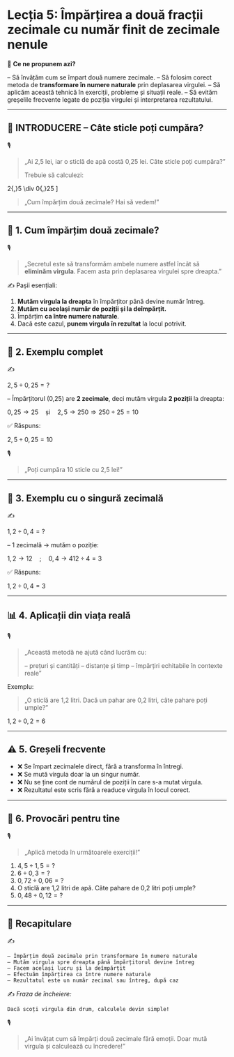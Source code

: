 # Lecția 5: Împărțirea a două fracții zecimale cu număr finit de zecimale nenule

🎯 **Ce ne propunem azi?**

 – Să învățăm cum se împart două numere zecimale.
 – Să folosim corect metoda de **transformare în numere naturale** prin deplasarea virgulei.
 – Să aplicăm această tehnică în exerciții, probleme și situații reale.
 – Să evităm greșelile frecvente legate de poziția virgulei și interpretarea rezultatului.

------

## 🔔 INTRODUCERE – Câte sticle poți cumpăra?

🎙️

> „Ai 2,5 lei, iar o sticlă de apă costă 0,25 lei.
>  Câte sticle poți cumpăra?”
>
> Trebuie să calculezi:

2{,}5 \div 0{,}25
 ]

> „Cum împărțim două zecimale? Hai să vedem!”

------

## 🔹 1. Cum împărțim două zecimale?

🎙️

> „Secretul este să transformăm ambele numere astfel încât să **eliminăm virgula**.
>  Facem asta prin deplasarea virgulei spre dreapta.”

✍️ Pașii esențiali:

1. **Mutăm virgula la dreapta** în împărțitor până devine număr întreg.
2. **Mutăm cu același număr de poziții și la deîmpărțit.**
3. Împărțim **ca între numere naturale**.
4. Dacă este cazul, **punem virgula în rezultat** la locul potrivit.

------

## 🔹 2. Exemplu complet

✍️

$2{,}5 \div 0{,}25 = ?$

– Împărțitorul (0,25) are **2 zecimale**, deci mutăm virgula **2 poziții** la dreapta:

$0{,}25 \rightarrow 25 \quad \text{și} \quad 2{,}5 \rightarrow 250$$\Rightarrow 250 \div 25 = 10$

✅ Răspuns:

$2{,}5 \div 0{,}25 = 10$

🎙️

> „Poți cumpăra 10 sticle cu 2,5 lei!”

------

## 🔹 3. Exemplu cu o singură zecimală

✍️

$1{,}2 \div 0{,}4 = ?$

– 1 zecimală → mutăm o poziție:

$1{,}2 \rightarrow 12 \quad ; \quad 0{,}4 \rightarrow 4$$12 \div 4 = 3$

✅ Răspuns:

$1{,}2 \div 0{,}4 = 3$

------

## 📊 4. Aplicații din viața reală

🎙️

> „Această metodă ne ajută când lucrăm cu:
>
> – prețuri și cantități
>  – distanțe și timp
>  – împărțiri echitabile în contexte reale”

Exemplu:

> „O sticlă are 1,2 litri. Dacă un pahar are 0,2 litri,
>  câte pahare poți umple?”

$1{,}2 \div 0{,}2 = 6$

------

## ⚠️ 5. Greșeli frecvente

- ❌ Se împart zecimalele direct, fără a transforma în întregi.
- ❌ Se mută virgula doar la un singur număr.
- ❌ Nu se ține cont de numărul de poziții în care s-a mutat virgula.
- ❌ Rezultatul este scris fără a readuce virgula în locul corect.

------

## 🧩 6. Provocări pentru tine

🎙️

> „Aplică metoda în următoarele exerciții!”

1. $4{,}5 \div 1{,}5 = ?$
2. $6 \div 0{,}3 = ?$
3. $0{,}72 \div 0{,}06 = ?$
4. O sticlă are 1,2 litri de apă. Câte pahare de 0,2 litri poți umple?
5. $0{,}48 \div 0{,}12 = ?$

------

## 🔁 Recapitulare

✍️

```
– Împărțim două zecimale prin transformare în numere naturale
– Mutăm virgula spre dreapta până împărțitorul devine întreg
– Facem același lucru și la deîmpărțit
– Efectuăm împărțirea ca între numere naturale
– Rezultatul este un număr zecimal sau întreg, după caz
```

✍️ *Fraza de încheiere:*

```
Dacă scoți virgula din drum, calculele devin simple!
```

🎙️

> „Ai învățat cum să împărți două zecimale fără emoții. Doar mută virgula și calculează cu încredere!”

